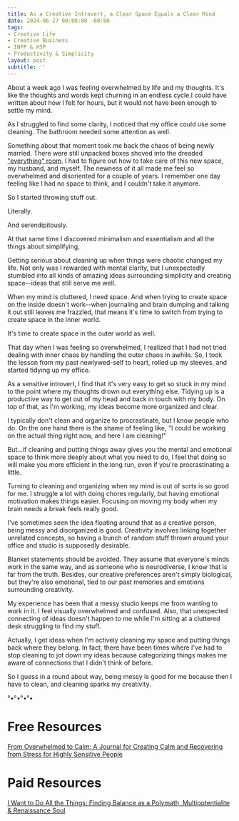 ```yaml
---
title: As a Creative Introvert, a Clear Space Equals a Clear Mind 
date: 2024-06-27 00:00:00 -08:00
tags:
- Creative Life 
- Creative Business 
- INFP & HSP
- Productivity & Simplicity 
layout: post
subtitle: ''
---
```


About a week ago I was feeling overwhelmed by life and my thoughts.  It's like the thoughts and words kept churning in an endless cycle.I could have written about how I felt for hours, but it would not have been enough to settle my mind.

As I struggled to find some clarity, I noticed that my office could use some cleaning. The bathroom needed some attention as well.

Something about that moment took me back the chaos of being newly married. There were still unpacked boxes shoved into the dreaded ["everything“ room](http://manga-arcadia.blogspot.com/2015/05/decluttering-extra-room-yes-that-one.html?m=1). I had to figure out how to take care of this new space, my husband, and myself. The newness of it all made me feel so overwhelmed and disoriented for a couple of years. I remember one day feeling like I had no space to think, and I couldn't take it anymore.

So I started throwing stuff out. 

Literally. 

And serendipitously.

At that same time I discovered minimalism and essentialism and all the things about simplifying, 

Getting serious about cleaning up when things were chaotic changed my life. Not only was I rewarded with mental clarity, but I unexpectedly stumbled into all kinds of amazing ideas surrounding simplicity and creating space--ideas that still serve me well.

When my mind is cluttered, I need space. And when trying to create space on the inside doesn't work--when journaling and brain dumping and talking it out still leaves me frazzled, that means it's time to switch from trying to create space in the inner world. 

It's time to create space in the outer world as well.

That day when I was feeling so overwhelmed, I realized that I had not tried dealing with inner chaos by handling the outer chaos in awhile. So, I took the lesson from my past newlywed-self to heart, rolled up my sleeves, and started tidying up my office. 

As a sensitive introvert, I find that it's very easy to get so stuck in my mind to the point where my thoughts drown out everything else. Tidying up is a productive way to get out of my head and back in touch with my body. On top of that, as I'm working, my ideas become more organized and clear. 

I typically don't clean and organize to procrastinate, but I know people who do. On the one hand there is the shame of feeling like, "I could be working on the actual thing right now, and here I am cleaning!"

But...if cleaning and putting things away gives you the mental and emotional space to think more deeply about what you need to do, I feel that doing so will make you more efficient in the long run, even if you're procrastinating a little. 

Turning to cleaning and organizing when my mind is out of sorts is so good for me. I struggle a lot with doing chores regularly, but having emotional motivation makes things easier. Focusing on moving my body when my brain needs a break feels really good.
 
I've sometimes seen the idea floating around that as a creative person, being messy and disorganized is good. Creativity involves linking together unrelated concepts, so having a bunch of random stuff thrown around your office and studio is supposedly desirable.

Blanket statements should be avoided. They assume that everyone's minds work in the same way, and as someone who is neurodiverse, I know that is far from the truth. Besides, our creative preferences aren't simply biological, but they're also emotional, tied to our past memories and emotions surrounding creativity.

My experience has been that a messy studio keeps me from wanting to work in it. I feel visually overwhelmed and confused. Also, that unexpected connecting of ideas doesn't happen to me while I'm sitting at a cluttered desk struggling to find my stuff. 

Actually, I get ideas when I'm actively cleaning my space and putting things back where they belong. In fact, there have been times where I've had to stop cleaning to jot down my ideas because categorizing things makes me aware of connections that I didn't think of before. 

So I guess in a round about way, being messy is good for me because then I have to clean, and cleaning sparks my creativity. 

°•°•°•°•

# Free Resources 

[From Overwhelmed to Calm: A Journal for Creating Calm and Recovering from Stress for Highly Sensitive People](https://payhip.com/b/bZUmK)

# Paid Resources 

[I Want to Do All the Things: Finding Balance as a Polymath, Multipotentialite & Renaissance Soul ](https://payhip.com/b/4ljG)
